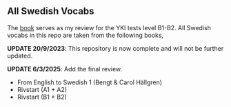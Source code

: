 ## All Swedish Vocabs
The [book](https://github.com/SonTrungTo/Swedish_Vocabs/raw/master/collection.pdf) serves as my review for the YKI tests level B1-B2.
All Swedish vocabs in this repo are taken from the following books,

**UPDATE 20/9/2023**: This repository is now complete and will not be further updated.

**UPDATE 6/3/2025**: Add the final review.

- From English to Swedish 1 (Bengt & Carol Hällgren)
- Rivstart (A1 + A2)
- Rivstart (B1 + B2)

